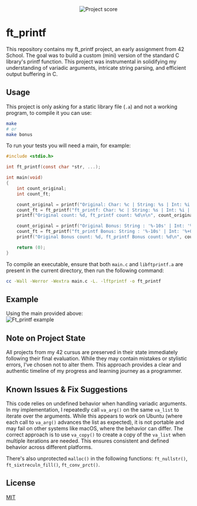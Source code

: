 <div align="center">
  <img src="https://i.ibb.co/cmF80PB/image.png" alt="Project score">
</div>

# ft_printf

This repository contains my ft_printf project, an early assignment from 42 School. The goal was to build a custom (mini) version of the standard C library's printf function. This project was instrumental in solidifying my understanding of variadic arguments, intricate string parsing, and efficient output buffering in C. 

## Usage

This project is only asking for a static library file (`.a`) and not a working program, to compile it you can use:
```bash
make
# or
make bonus
```

To run your tests you will need a main, for example:
```C
#include <stdio.h>

int ft_printf(const char *str, ...);

int main(void)
{
    int count_original;
    int count_ft;

    count_original = printf("Original: Char: %c | String: %s | Int: %i | Hex: %x | Percent: %%\n", 'A', "Test String", 12345, 6789);
    count_ft = ft_printf("ft_printf: Char: %c | String: %s | Int: %i | Hex: %x | Percent: %%\n", 'A', "Test String", 12345, 6789) - 1; // minus one to account for the extra char: "Original" vs "ft_printf"
    printf("Original count: %d, ft_printf count: %d\n\n", count_original, count_ft);

    count_original = printf("Original Bonus: String : '%-10s' | Int: '%+05d' | Hex: '%#x'\n", "Hello", 42, 255);
    count_ft = ft_printf("ft_printf Bonus: String : '%-10s' | Int: '%+05d' | Hex: '%#x'\n", "Hello", 42, 255) - 1; // minus one to account for the extra char: "Original" vs "ft_printf"
    printf("Original Bonus count: %d, ft_printf Bonus count: %d\n", count_original, count_ft);

    return (0);
}
```

To compile an executable, ensure that both `main.c` and `libftprintf.a` are present in the current directory, then run the following command:
```bash
cc -Wall -Werror -Wextra main.c -L. -lftprintf -o ft_printf
```

## Example

Using the main provided above:  
![Ft_printf example](https://i.ibb.co/GfhMx7dc/image.png)

## Note on Project State

All projects from my 42 cursus are preserved in their state immediately following their final evaluation. While they may contain mistakes or stylistic errors, I've chosen not to alter them. This approach provides a clear and authentic timeline of my progress and learning journey as a programmer.

## Known Issues & Fix Suggestions

This code relies on undefined behavior when handling variadic arguments. In my implementation, I repeatedly call `va_arg()` on the same `va_list` to iterate over the arguments. While this appears to work on Ubuntu (where each call to `va_arg()` advances the list as expected), it is not portable and may fail on other systems like macOS, where the behavior can differ. The correct approach is to use `va_copy()` to create a copy of the `va_list` when multiple iterations are needed. This ensures consistent and defined behavior across different platforms.

There's also unprotected `malloc()` in the following functions: `ft_nullstr()`, `ft_sixtreculn_fill()`, `ft_conv_prct()`.

## License

[MIT](https://choosealicense.com/licenses/mit/)
